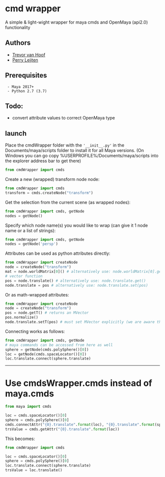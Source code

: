 # cmd wrapper

A simple & light-wight wrapper for maya cmds and OpenMaya (api2.0) functionality


## Authors

* [Trevor van Hoof](http://trevorius.com/scrapbook/)
* [Perry Leijten](https://www.perryleijten.com/)


## Prerequisites

```
 - Maya 2017+
 - Python 2.7 (3.7)
```

## Todo:

- convert attribute values to correct OpenMaya type


## launch

Place the cmdWrapper folder with the ```'__init__.py'``` in the Documents/maya/scripts folder to install it for all Maya versions.
(On Windows you can go copy %USERPROFILE%/Documents/maya/scripts into the explorer address bar to get there) 

```python
from cmdWrapper import cmds
```

Create a new (wrapped) transform node node:

```python
from cmdWrapper import cmds
transform = cmds.createNode("transform")
```

Get the selection from the current scene (as wrapped nodes):

```python
from cmdWrapper import cmds, getNode
nodes = getNode()
```

Specify which node name(s) you would like to wrap (can give it 1 node name or a list of strings):

```python
from cmdWrapper import cmds, getNode
nodes = getNode('persp')
```

Attributes can be used as python attributes directly:

```python
from cmdWrapper import createNode
node = createNode("transform")
mat = node.worldMatrix[0]() # alternatively use: node.worldMatrix[0].get()
# vector function
pos = node.translate() # alternatively use: node.translate.get()
node.translate = pos # alternatively use: node.translate.set(pos)
```

Or as math-wrapped attributes:
```python
from cmdWrapper import createNode
node = createNode("transform")
pos = node.getT() # returns an MVector
pos.normalize()
node.translate.setT(pos) # must set MVector explicitly (we are aware that this has room for improvement)
```

Connecting works as follows: 

```python
from cmdWrapper import cmds, getNode
# maya commands can be accessed from here as well
sphere = getNode(cmds.polySphere()[0])
loc = getNode(cmds.spaceLocator()[0])
loc.translate.connect(sphere.translate)
```

---

# Use cmdsWrapper.cmds instead of maya.cmds
```python
from maya import cmds

loc = cmds.spaceLocator()[0]
sphere = cmds.polySphere()[0]
cmds.connectAttr("{0}.translate".format(loc), "{0}.translate".format(sphere))
trsValue = cmds.getAttr("{0}.translate".format(loc))
```

This becomes:

```python
from cmdWrapper import cmds

loc = cmds.spaceLocator()[0]
sphere = cmds.polySphere()[0]
loc.translate.connect(sphere.translate)
trsValue = loc.translate()
```
